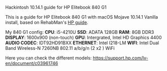 Hackintosh 10.14.1 guide for HP Elitebook 840 G1

This is a guide for HP Elitebook 840 G1 with macOS Mojave 10.14.1 Vanilla install, based on RehabMan's [HP guide](https://www.tonymacx86.com/threads/guide-hp-probook-elitebook-zbook-using-clover-uefi-hotpatch.261719/).

My 840 G1 config:
**CPU**: i5-4210U 
**SSD**: ADATA 128GB
**RAM**: 8GB DDR3
**DISPLAY**: 1600x900 (non-touch)
**GPU**: Intergrated, Intel HD Graphics 4400
**AUDIO CODEC**: IDT92HD91BXX
**ETHERNET**: Intel I218-LM
**WIFI**: Intel Dual Band Wireless-N 7260NB 802.11 a/b/g/n (2 x2 ) WiFi

Here you can check the different models: https://support.hp.com/lv-en/document/c03961746
